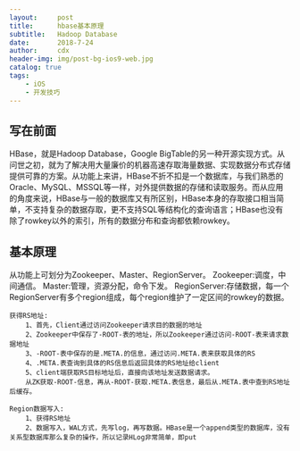 ```yaml
---
layout:     post
title:      hbase基本原理
subtitle:   Hadoop Database
date:       2018-7-24
author:     cdx
header-img: img/post-bg-ios9-web.jpg
catalog: true
tags:
    - iOS
    - 开发技巧
---
```

## 写在前面
HBase，就是Hadoop Database，Google BigTable的另一种开源实现方式。从问世之初，就为了解决用大量廉价的机器高速存取海量数据、实现数据分布式存储提供可靠的方案。从功能上来讲，HBase不折不扣是一个数据库，与我们熟悉的Oracle、MySQL、MSSQL等一样，对外提供数据的存储和读取服务。而从应用的角度来说，HBase与一般的数据库又有所区别，HBase本身的存取接口相当简单，不支持复杂的数据存取，更不支持SQL等结构化的查询语言；HBase也没有除了rowkey以外的索引，所有的数据分布和查询都依赖rowkey。
## 基本原理
从功能上可划分为Zookeeper、Master、RegionServer。
Zookeeper:调度，中间通信。
Master:管理，资源分配，命令下发。
RegionServer:存储数据，每一个RegionServer有多个region组成，每个region维护了一定区间的rowkey的数据。
```
获得RS地址:
    1、首先，Client通过访问Zookeeper请求目的数据的地址
    2、Zookeeper中保存了-ROOT-表的地址，所以Zookeeper通过访问-ROOT-表来请求数据地址
    3、-ROOT-表中保存的是.META.的信息，通过访问.META.表来获取具体的RS 
    4、.META.表查询到具体的RS信息后返回具体的RS地址给client
    5、client端获取RS目标地址后，直接向该地址发送数据请求。
    从ZK获取-ROOT-信息，再从-ROOT-获取.META.表信息，最后从.META.表中查到RS地址后缓存。
```
```
Region数据写入:
    1、获得RS地址
    2、数据写入，WAL方式，先写log，再写数据。HBase是一个append类型的数据库，没有关系型数据库那么复杂的操作，所以记录HLog非常简单，即put
```
## 



